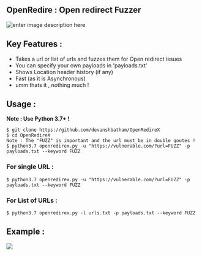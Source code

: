## OpenRedire : Open redirect Fuzzer
![enter image description here](https://github.com/prath-10/OpenRedire/blob/main/static/banner.PNG)

## Key Features : 

 - Takes a url or list of urls and fuzzes them for Open redirect issues 
 - You can specify your own payloads in 'payloads.txt'
 - Shows Location header history (if any)
 - Fast (as it is Asynchronous)
 - umm thats it , nothing much  ! 

## Usage : 
**Note : Use Python 3.7+ !** 
```
$ git clone https://github.com/devanshbatham/OpenRedireX
$ cd OpenRedireX
Note : The "FUZZ" is important and the url must be in double qoutes ! 
$ python3.7 openredirex.py -u "https://vulnerable.com/?url=FUZZ" -p payloads.txt --keyword FUZZ
```

### For single URL : 
```
$ python3.7 openredirex.py -u "https://vulnerable.com/?url=FUZZ" -p payloads.txt --keyword FUZZ
```

### For List of URLs : 
```
$ python3.7 openredirex.py -l urls.txt -p payloads.txt --keyword FUZZ
```
## Example : 
![](https://github.com/prath-10/OpenRedire/blob/main/static/example.PNG)



